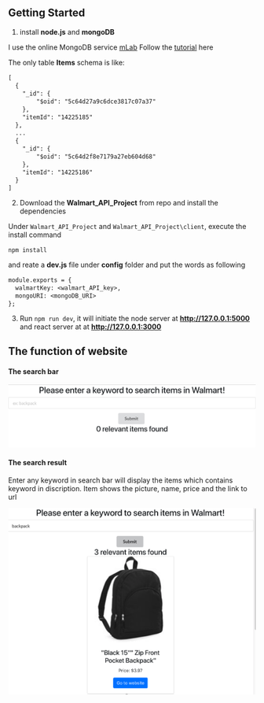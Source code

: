 ## Getting Started

1. install **node.js** and **mongoDB**

I use the online MongoDB service [mLab](https://mlab.com/)
Follow the [tutorial](https://medium.com/javascript-in-plain-english/full-stack-mongodb-react-node-js-express-js-in-one-simple-app-6cc8ed6de274) here

The only table **Items** schema is like:

```
[
  {
    "_id": {
        "$oid": "5c64d27a9c6dce3817c07a37"
    },
    "itemId": "14225185"
  },
  ...
  {
    "_id": {
        "$oid": "5c64d2f8e7179a27eb604d68"
    },
    "itemId": "14225186"
  }
]
```

2. Download the **Walmart_API_Project** from repo and install the dependencies

Under `Walmart_API_Project` and `Walmart_API_Project\client`, execute the install command

```
npm install
```

and reate a **dev.js** file under **config** folder and put the words as following

```
module.exports = {
  walmartKey: <walmart_API_key>,
  mongoURI: <mongoDB_URI>
};
```

3. Run `npm run dev`, it will initiate the node server at **http://127.0.0.1:5000** and react server at at **http://127.0.0.1:3000**

## The function of website

#### The search bar

![Screenshot](pic/search_bar.png)

#### The search result

Enter any keyword in search bar will display the items which contains keyword in discription. Item shows the picture, name, price and the link to url

![Screenshot](pic/search_display.png)

